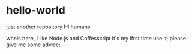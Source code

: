 # hello-world
just another repository
HI humans

whels here, I like Node.js and Coffesscript
it's my ifrst time use it;
please give me some advice;

